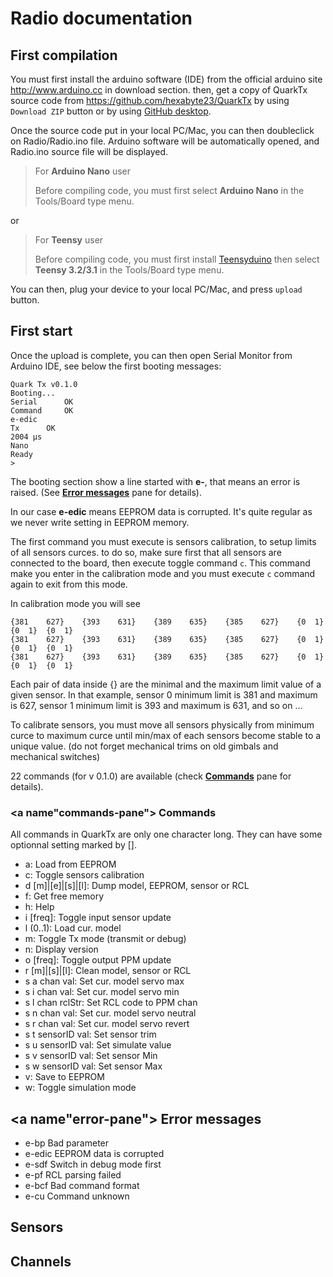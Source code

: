 # Radio documentation

## First compilation

You must first install the arduino software (IDE) from the official arduino site <http://www.arduino.cc> in download section. then, get a copy of QuarkTx source code from <https://github.com/hexabyte23/QuarkTx> by using `Download ZIP` button or by using [GitHub desktop](https://desktop.github.com).

Once the source code put in your local PC/Mac, you can then doubleclick on Radio/Radio.ino file. Arduino software will be automatically opened, and Radio.ino source file will be displayed.

>For **Arduino Nano** user
>
>Before compiling code, you must first select **Arduino Nano** in the Tools/Board type menu. 

or
  
>For **Teensy** user
>
>Before compiling code, you must first install [Teensyduino](https://www.pjrc.com/teensy/teensyduino.html) then
>select **Teensy 3.2/3.1** in the Tools/Board type menu. 


You can then, plug your device to your local PC/Mac, and press `upload` button.

## First start

Once the upload is complete, you can then open Serial Monitor from Arduino IDE, see below the first booting messages:

	Quark Tx v0.1.0
	Booting...	Serial		OK
	Command		OK
	e-edic
	Tx		OK
	2004 µs
	Nano
	Ready
	>

The booting section show a line started with **e-**, that means an error is raised. (See [**Error messages**](#error-pane) pane for details).

In our case **e-edic** means EEPROM data is corrupted. It's quite regular as we never write setting in EEPROM memory.

The first command you must execute is sensors calibration, to setup limits of all sensors curces. to do so, make sure first that all sensors are connected to the board, then execute toggle command `c`. This command make you enter in the calibration mode and you must execute `c` command again to exit from this mode.

In calibration mode you will see

	{381	627}	{393	631}	{389	635}	{385	627}	{0	1}	{0	1}	{0	1}	
	{381	627}	{393	631}	{389	635}	{385	627}	{0	1}	{0	1}	{0	1}	
	{381	627}	{393	631}	{389	635}	{385	627}	{0	1}	{0	1}	{0	1}	

Each pair of data inside {} are the minimal and the maximum limit value of a given sensor. In that example, sensor 0 minimum limit is 381 and maximum is 627, sensor 1 minimum limit is 393 and maximum is 631, and so on ... 

To calibrate sensors, you must move all sensors physically from minimum curce to maximum curce until min/max of each sensors become stable to a unique value. (do not forget mechanical trims on old gimbals and mechanical switches)

22 commands (for v 0.1.0) are available (check [**Commands**](#commands-pane) pane for details). 

### <a name"commands-pane"></a> Commands

All commands in QuarkTx are only one character long. They can  have some optionnal setting marked by [].


* a: Load from EEPROM
* c: Toggle sensors calibration
* d [m]|[e]|[s]|[l]: Dump model, EEPROM, sensor or RCL
* f: Get free memory
* h: Help
* i [freq]: Toggle input sensor update
* l (0..1): Load cur. model
* m: Toggle Tx mode (transmit or debug)
* n: Display version
* o [freq]: Toggle output PPM update
* r [m]|[s]|[l]: Clean model, sensor or RCL
* s a chan val: Set cur. model servo max
* s i chan val: Set cur. model servo min
* s l chan rclStr: Set RCL code to PPM chan
* s n chan val: Set cur. model servo neutral
* s r chan val: Set cur. model servo revert
* s t sensorID val: Set sensor trim
* s u sensorID val: Set simulate value
* s v sensorID val: Set sensor Min
* s w sensorID val: Set sensor Max
* v: Save to EEPROM
* w: Toggle simulation mode

## <a name"error-pane"></a> Error messages
* e-bp Bad parameter
* e-edic		EEPROM data is corrupted
* e-sdf		Switch in debug mode first
* e-pf		RCL parsing failed
* e-bcf		Bad command format
* e-cu		Command unknown

## Sensors

## Channels
